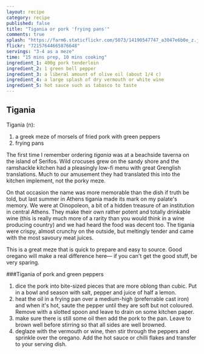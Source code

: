 ```yaml
---
layout: recipe
category: recipe
published: false
title: "Tigania or pork 'frying pans'"
comments: true
splash: "https://farm6.staticflickr.com/5073/14190547747_a3047e6b0e_z.jpg"
flickr: "72157644665876648"
servings: "3-4 as a meze"
time: "15 mins prep, 10 mins cooking"
ingredient_1: 400g pork tenderloin
ingredient_2: 1 green bell pepper
ingredient_3: a liberal amount of olive oil (about 1/4 c)
ingredient_4: a large splash of dry vermouth or white wine
ingredient_5: hot sauce such as tabasco to taste
---
```


## Tigania

Tigania (n): 
1. a greek meze of morsels of fried pork with green peppers
2. frying pans

The first time I remember ordering _tigania_ was at a beachside taverna on the island of Serifos. Wild crocuses grew on the sandy shore and the ramshackle kitchen had a pleasingly low-fi menu with great Grenglish translations. Much to our amusement they had translated this into the kitchen implement, not the porky meze. 

On that occasion the name was more memorable than the dish if truth be told, but last summer in Athens tigania made its mark on my palate's memory. We were at Oinopoleon, a bit of a hidden treasure of an institution in central Athens. They make their own rather potent and totally drinkable wine (this is really much more of a rarity than you would think in a wine producing country) and we had heard the food was decent too. The tigania were crispy, almost crunchy on the outside, but meltingly tender and came with the most savoury meat juices.

This is a great meze that is quick to prepare and easy to source. Good oregano will make a real difference here–– if you can't get the good stuff, be very sparing.

###Tigania of pork and green peppers

1. dice the pork into bite-sized pieces that are more oblong than cubic. Put in a bowl and season with salt, pepper and juice of half a lemon.
2. heat the oil in a frying pan over a medium-high (preferrable cast iron) and when it's hot, saute the pepper until they are soft but not coloured. Remove with a slotted spoon and leave to drain on some kitchen paper.
3. make sure there is still some oil then add the pork to the pan. Leave to brown well before stirring so that all sides are well browned.
4. deglaze with the vermouth or wine, then stir through the peppers and sprinkle over the oregano. Add the hot sauce or chilli flakes and transfer to your serving dish.




